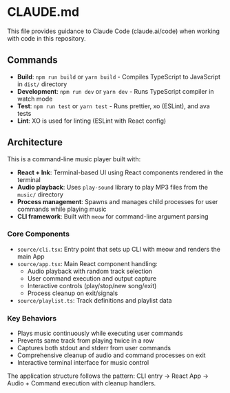 # CLAUDE.md

This file provides guidance to Claude Code (claude.ai/code) when working with code in this repository.

## Commands

- **Build**: `npm run build` or `yarn build` - Compiles TypeScript to JavaScript in `dist/` directory
- **Development**: `npm run dev` or `yarn dev` - Runs TypeScript compiler in watch mode
- **Test**: `npm run test` or `yarn test` - Runs prettier, xo (ESLint), and ava tests
- **Lint**: XO is used for linting (ESLint with React config)

## Architecture

This is a command-line music player built with:

- **React + Ink**: Terminal-based UI using React components rendered in the terminal
- **Audio playback**: Uses `play-sound` library to play MP3 files from the `music/` directory
- **Process management**: Spawns and manages child processes for user commands while playing music
- **CLI framework**: Built with `meow` for command-line argument parsing

### Core Components

- `source/cli.tsx`: Entry point that sets up CLI with meow and renders the main App
- `source/app.tsx`: Main React component handling:
  - Audio playback with random track selection
  - User command execution and output capture
  - Interactive controls (play/stop/new song/exit)
  - Process cleanup on exit/signals
- `source/playlist.ts`: Track definitions and playlist data

### Key Behaviors

- Plays music continuously while executing user commands
- Prevents same track from playing twice in a row
- Captures both stdout and stderr from user commands
- Comprehensive cleanup of audio and command processes on exit
- Interactive terminal interface for music control

The application structure follows the pattern: CLI entry → React App → Audio + Command execution with cleanup handlers.